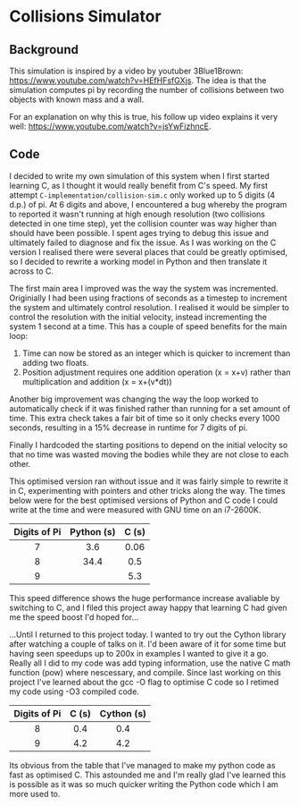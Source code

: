 # Collisions Simulator

## Background

This simulation is inspired by a video by youtuber 3Blue1Brown: https://www.youtube.com/watch?v=HEfHFsfGXjs.
The idea is that the simulation computes pi by recording the number of collisions between two objects with known mass and a wall.

For an explanation on why this is true, his follow up video explains it very well: https://www.youtube.com/watch?v=jsYwFizhncE.

## Code

I decided to write my own simulation of this system when I first started learning C, as I thought it would really benefit from C's speed.
My first attempt `C-implementation/collision-sim.c` only worked up to 5 digits (4 d.p.) of pi.
At 6 digits and above, I encountered a bug whereby the program to reported it wasn't running at high enough resolution (two collisions detected in one time step), yet the collision counter was way higher than should have been possible.
I spent ages trying to debug this issue and ultimately failed to diagnose and fix the issue.
As I was working on the C version I realised there were several places that could be greatly optimised, so I decided to rewrite a working model in Python and then translate it across to C.

The first main area I improved was the way the system was incremented.
Originially I had been using fractions of seconds as a timestep to increment the system and ultimately control resolution.
I realised it would be simpler to control the resolution with the initial velocity, instead incrementing the system 1 second at a time.
This has a couple of speed benefits for the main loop:
1. Time can now be stored as an integer which is quicker to increment than adding two floats.
2. Position adjustment requires one addition operation (x = x+v) rather than multiplication and addition (x = x+(v*dt))

Another big improvement was changing the way the loop worked to automatically check if it was finished rather than running for a set amount of time.
This extra check takes a fair bit of time so it only checks every 1000 seconds, resulting in a 15% decrease in runtime for 7 digits of pi.

Finally I hardcoded the starting positions to depend on the initial velocity so that no time was wasted moving the bodies while they are not close to each other.

This optimised version ran without issue and it was fairly simple to rewrite it in C, experimenting with pointers and other tricks along the way.
The times below were for the best optimised versions of Python and C code I could write at the time and were measured with GNU time on an i7-2600K.

| Digits of Pi | Python (s) | C (s) |
|:------------:|:----------:|:-----:|
|       7      |     3.6    |  0.06 |
|       8      |    34.4    |  0.5  |
|       9      |            |  5.3  |

This speed difference shows the huge performance increase avaliable by switching to C, and I filed this project away happy that learning C had given me the speed boost I'd hoped for...

...Until I returned to this project today.
I wanted to try out the Cython library after watching a couple of talks on it.
I'd been aware of it for some time but having seen speedups up to 200x in examples I wanted to give it a go.
Really all I did to my code was add typing information, use the native C math function (pow) where nescessary, and compile.
Since last working on this project I've learned about the gcc -O flag to optimise C code so I retimed my code using -O3 compiled code.


| Digits of Pi | C (s) | Cython (s) |
|:------------:|:-----:|:----------:|
|       8      |  0.4  |     0.4    |
|       9      |  4.2  |     4.2    |

Its obvious from the table that I've managed to make my python code as fast as optimised C.
This astounded me and I'm really glad I've learned this is possible as it was so much quicker writing the Python code which I am more used to.
